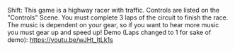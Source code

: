 Shift:
This game is a highway racer with traffic.
Controls are listed on the "Controls" Scene.
You must complete 3 laps of the circuit to finish the race.
The music is dependent on your gear, so if you want to hear more music you must gear up and speed up!
Demo (Laps changed to 1 for sake of demo): https://youtu.be/wJHt_ItLk1s
